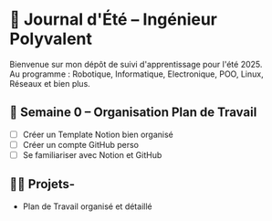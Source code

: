 # 🚀 Journal d'Été – Ingénieur Polyvalent

Bienvenue sur mon dépôt de suivi d'apprentissage pour l'été 2025.  
Au programme : Robotique, Informatique, Electronique, POO, Linux, Réseaux et bien plus.

## 📅 Semaine 0 – Organisation Plan de Travail
- [ ] Créer un Template Notion bien organisé
- [ ] Créer un compte GitHub perso
- [ ] Se familiariser avec Notion et GitHub

## 👨‍💻 Projets- 
- Plan de Travail  organisé et détaillé
